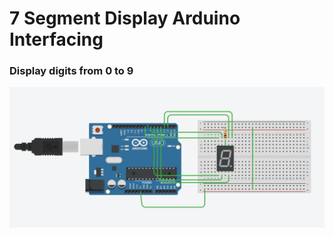 # 7 Segment Display Arduino Interfacing
### Display digits from 0 to 9

<p align="center"> <img src="https://github.com/devabhixda/IoT_Lab/blob/master/7segment/7segment.png">  </p>
